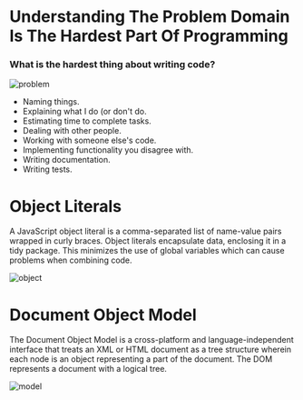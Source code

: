 # Understanding The Problem Domain Is The Hardest Part Of Programming  
### What is the hardest thing about writing code?  

 ![problem](https://dev.to/social_previews/article/70347.png)
 
+ Naming things.  
+ Explaining what I do (or don't do.  
+ Estimating time to complete tasks.  
+ Dealing with other people.  
+ Working with someone else's code.  
+ Implementing functionality you disagree with.  
+ Writing documentation.  
+ Writing tests. 

# Object Literals  
A JavaScript object literal is a comma-separated list of name-value pairs wrapped in curly braces. Object literals encapsulate data, enclosing it in a tidy package. This minimizes the use of global variables which can cause problems when combining code.  
 
 ![object](https://miro.medium.com/max/1400/1*gslNlU_BKtZuSyjLMbmp7Q.png)  
 
 
 # Document Object Model  
 The Document Object Model is a cross-platform and language-independent interface that treats an XML or HTML document as a tree structure wherein each node is an object representing a part of the document. The DOM represents a document with a logical tree.  
 
 ![model](https://upload.wikimedia.org/wikipedia/commons/thumb/5/5a/DOM-model.svg/1200px-DOM-model.svg.png)  
